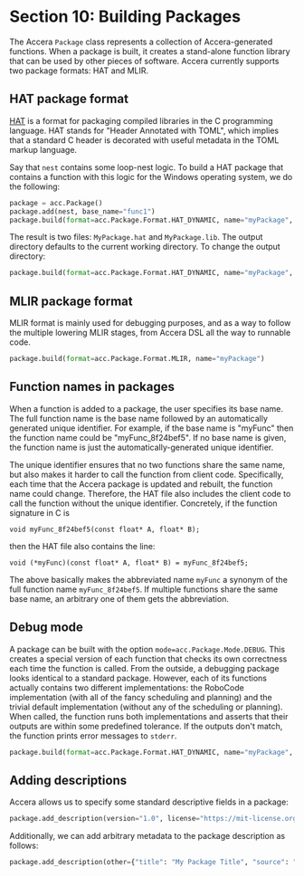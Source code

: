 [//]: # (Project: Accera)
[//]: # (Version: <<VERSION>>)

# Section 10: Building Packages
The Accera `Package` class represents a collection of Accera-generated functions. When a package is built, it creates a stand-alone function library that can be used by other pieces of software. Accera currently supports two package formats: HAT and MLIR.

## HAT package format
[HAT](https://github.com/microsoft/hat) is a format for packaging compiled libraries in the C programming language. HAT stands for "Header Annotated with TOML", which implies that a standard C header is decorated with useful metadata in the TOML markup language.

Say that `nest` contains some loop-nest logic. To build a HAT package that contains a function with this logic for the Windows operating system, we do the following:
```python
package = acc.Package()
package.add(nest, base_name="func1")
package.build(format=acc.Package.Format.HAT_DYNAMIC, name="myPackage", platform=acc.Package.Platform.WINDOWS)
```

The result is two files: `MyPackage.hat` and `MyPackage.lib`. The output directory defaults to the current working directory. To change the output directory:

```python
package.build(format=acc.Package.Format.HAT_DYNAMIC, name="myPackage", platform=acc.Package.Platform.WINDOWS, output_dir="hat_packages")
```

## MLIR package format
MLIR format is mainly used for debugging purposes, and as a way to follow the multiple lowering MLIR stages, from Accera DSL all the way to runnable code.
```python
package.build(format=acc.Package.Format.MLIR, name="myPackage")
```

## Function names in packages
When a function is added to a package, the user specifies its base name. The full function name is the base name followed by an automatically generated unique identifier. For example, if the base name is "myFunc" then the function name could be "myFunc_8f24bef5". If no base name is given, the function name is just the automatically-generated unique identifier.

The unique identifier ensures that no two functions share the same name, but also makes it harder to call the function from client code. Specifically, each time that the Accera package is updated and rebuilt, the function name could change. Therefore, the HAT file also includes the client code to call the function without the unique identifier. Concretely, if the function signature in C is
```
void myFunc_8f24bef5(const float* A, float* B);
```
then the HAT file also contains the line:
```
void (*myFunc)(const float* A, float* B) = myFunc_8f24bef5;
```
The above basically makes the abbreviated name `myFunc` a synonym of the full function name `myFunc_8f24bef5`. If multiple functions share the same base name, an arbitrary one of them gets the abbreviation.

## Debug mode
A package can be built with the option `mode=acc.Package.Mode.DEBUG`. This creates a special version of each function that checks its own correctness each time the function is called. From the outside, a debugging package looks identical to a standard package. However, each of its functions actually contains two different implementations: the RoboCode implementation (with all of the fancy scheduling and planning) and the trivial default implementation (without any of the scheduling or planning). When called, the function runs both implementations and asserts that their outputs are within some predefined tolerance. If the outputs don't match, the function prints error messages to `stderr`.
```python
package.build(format=acc.Package.Format.HAT_DYNAMIC, name="myPackage", mode=acc.Package.Mode.DEBUG, tolerance=1.0e-6)
```

## Adding descriptions
Accera allows us to specify some standard descriptive fields in a package:
```python
package.add_description(version​​​​​​​​​​​​​​​​="1.0", license="https://mit-license.org/", author="Microsoft Research")​​​​​​​​​​
```
Additionally, we can add arbitrary metadata to the package description as follows:
```python
package.add_description(other={​​​​​​​​​​​​​​​​"title": "My Package Title", "source": "https://github.com/", "citations": ["https://arxiv.org/2021.12345/", "https://arxiv.org/2021.56789/"]}​​​​​​​​​​​​​​​​)
```


<div style="page-break-after: always;"></div>
